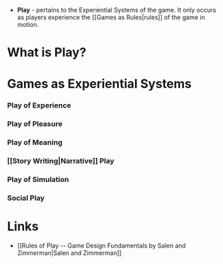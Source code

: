 * **Play** - pertains to the Experiential Systems of the game. It only occurs as players experience the [[Games as Rules|rules]] of the game in motion.
# What is Play?
# Games as Experiential Systems
### Play of Experience
### Play of Pleasure
### Play of Meaning
### [[Story Writing|Narrative]] Play
### Play of Simulation
### Social Play
# Links
* [[Rules of Play -- Game Design Fundamentals by Salen and Zimmerman|Salen and Zimmerman]]